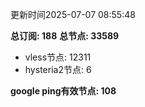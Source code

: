 更新时间2025-07-07 08:55:48

**总订阅: 188**
**总节点: 33589**
- vless节点: 12311
- hysteria2节点: 6

**google ping有效节点: 108**
